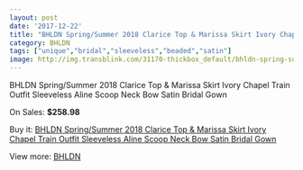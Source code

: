 ```yaml
---
layout: post
date: '2017-12-22'
title: "BHLDN Spring/Summer 2018 Clarice Top & Marissa Skirt Ivory Chapel Train Outfit Sleeveless Aline Scoop Neck Bow Satin Bridal Gown"
category: BHLDN
tags: ["unique","bridal","sleeveless","beaded","satin"]
image: http://img.transblink.com/31170-thickbox_default/bhldn-spring-summer-2018-clarice-top-marissa-skirt-ivory-chapel-train-outfit-sleeveless-aline-scoop-neck-bow-satin-bridal-gown.jpg
---
```

BHLDN Spring/Summer 2018 Clarice Top & Marissa Skirt Ivory Chapel Train Outfit Sleeveless Aline Scoop Neck Bow Satin Bridal Gown

On Sales: **$258.98**
<a href="https://www.transblink.com/en/bhldn/10433-bhldn-spring-summer-2018-clarice-top-marissa-skirt-ivory-chapel-train-outfit-sleeveless-aline-scoop-neck-bow-satin-bridal-gown.html"><amp-img layout="responsive" width="600" height="600" src="//img.transblink.com/31170-thickbox_default/bhldn-spring-summer-2018-clarice-top-marissa-skirt-ivory-chapel-train-outfit-sleeveless-aline-scoop-neck-bow-satin-bridal-gown.jpg" alt="BHLDN Spring/Summer 2018 Clarice Top & Marissa Skirt Ivory Chapel Train Outfit Sleeveless Aline Scoop Neck Bow Satin Bridal Gown 0" /></a>
<a href="https://www.transblink.com/en/bhldn/10433-bhldn-spring-summer-2018-clarice-top-marissa-skirt-ivory-chapel-train-outfit-sleeveless-aline-scoop-neck-bow-satin-bridal-gown.html"><amp-img layout="responsive" width="600" height="600" src="//img.transblink.com/31174-thickbox_default/bhldn-spring-summer-2018-clarice-top-marissa-skirt-ivory-chapel-train-outfit-sleeveless-aline-scoop-neck-bow-satin-bridal-gown.jpg" alt="BHLDN Spring/Summer 2018 Clarice Top & Marissa Skirt Ivory Chapel Train Outfit Sleeveless Aline Scoop Neck Bow Satin Bridal Gown 1" /></a>
<a href="https://www.transblink.com/en/bhldn/10433-bhldn-spring-summer-2018-clarice-top-marissa-skirt-ivory-chapel-train-outfit-sleeveless-aline-scoop-neck-bow-satin-bridal-gown.html"><amp-img layout="responsive" width="600" height="600" src="//img.transblink.com/31173-thickbox_default/bhldn-spring-summer-2018-clarice-top-marissa-skirt-ivory-chapel-train-outfit-sleeveless-aline-scoop-neck-bow-satin-bridal-gown.jpg" alt="BHLDN Spring/Summer 2018 Clarice Top & Marissa Skirt Ivory Chapel Train Outfit Sleeveless Aline Scoop Neck Bow Satin Bridal Gown 2" /></a>
<a href="https://www.transblink.com/en/bhldn/10433-bhldn-spring-summer-2018-clarice-top-marissa-skirt-ivory-chapel-train-outfit-sleeveless-aline-scoop-neck-bow-satin-bridal-gown.html"><amp-img layout="responsive" width="600" height="600" src="//img.transblink.com/31172-thickbox_default/bhldn-spring-summer-2018-clarice-top-marissa-skirt-ivory-chapel-train-outfit-sleeveless-aline-scoop-neck-bow-satin-bridal-gown.jpg" alt="BHLDN Spring/Summer 2018 Clarice Top & Marissa Skirt Ivory Chapel Train Outfit Sleeveless Aline Scoop Neck Bow Satin Bridal Gown 3" /></a>
<a href="https://www.transblink.com/en/bhldn/10433-bhldn-spring-summer-2018-clarice-top-marissa-skirt-ivory-chapel-train-outfit-sleeveless-aline-scoop-neck-bow-satin-bridal-gown.html"><amp-img layout="responsive" width="600" height="600" src="//img.transblink.com/31171-thickbox_default/bhldn-spring-summer-2018-clarice-top-marissa-skirt-ivory-chapel-train-outfit-sleeveless-aline-scoop-neck-bow-satin-bridal-gown.jpg" alt="BHLDN Spring/Summer 2018 Clarice Top & Marissa Skirt Ivory Chapel Train Outfit Sleeveless Aline Scoop Neck Bow Satin Bridal Gown 4" /></a>

Buy it: [BHLDN Spring/Summer 2018 Clarice Top & Marissa Skirt Ivory Chapel Train Outfit Sleeveless Aline Scoop Neck Bow Satin Bridal Gown](https://www.transblink.com/en/bhldn/10433-bhldn-spring-summer-2018-clarice-top-marissa-skirt-ivory-chapel-train-outfit-sleeveless-aline-scoop-neck-bow-satin-bridal-gown.html "BHLDN Spring/Summer 2018 Clarice Top & Marissa Skirt Ivory Chapel Train Outfit Sleeveless Aline Scoop Neck Bow Satin Bridal Gown")

View more: [BHLDN](https://www.transblink.com/en/94-bhldn "BHLDN")